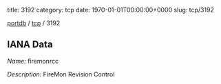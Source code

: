 title: 3192
category: tcp
date: 1970-01-01T00:00:00+0000
slug: tcp/3192

[portdb](/) / [tcp](/category/tcp.html) / 3192


## IANA Data

_Name:_ firemonrcc

_Description:_ FireMon Revision Control

